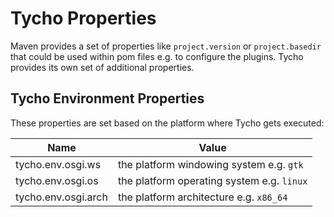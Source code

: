 # Tycho Properties

Maven provides a set of properties like `project.version` or `project.basedir` that could be used within pom files e.g. to configure the plugins.
Tycho provides its own set of additional properties.


## Tycho Environment Properties

These properties are set based on the platform where Tycho gets executed:

Name | Value
--- | ---
tycho.env.osgi.ws | the platform windowing system e.g. `gtk`
tycho.env.osgi.os | the platform operating system e.g. `linux`
tycho.env.osgi.arch | the platform architecture e.g. `x86_64`






